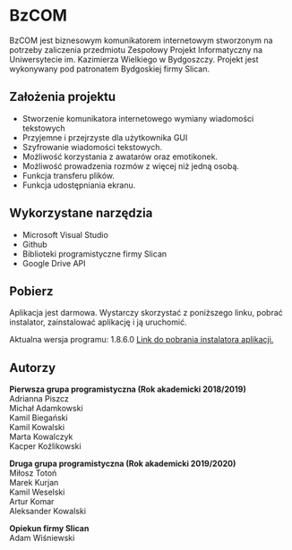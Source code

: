 # BzCOM

BzCOM jest biznesowym komunikatorem internetowym stworzonym na potrzeby zaliczenia przedmiotu Zespołowy Projekt Informatyczny na Uniwersytecie im. Kazimierza Wielkiego w Bydgoszczy. Projekt jest wykonywany pod patronatem Bydgoskiej firmy Slican.


## Założenia projektu

- Stworzenie komunikatora internetowego wymiany wiadomości tekstowych
- Przyjemne i przejrzyste dla użytkownika GUI
- Szyfrowanie wiadomości tekstowych.
- Możliwość korzystania z awatarów oraz emotikonek.
- Możliwość prowadzenia rozmów z więcej niż jedną osobą.
- Funkcja transferu plików.
- Funkcja udostępniania ekranu.

## Wykorzystane narzędzia

- Microsoft Visual Studio
- Github
- Biblioteki programistyczne firmy Slican
- Google Drive API

## Pobierz
Aplikacja jest darmowa. Wystarczy skorzystać z poniższego linku, pobrać instalator, zainstalować aplikację i ją uruchomić.  
  
  Aktualna wersja programu: 1.8.6.0 
  [Link do pobrania instalatora aplikacji.](https://drive.google.com/file/d/1A-QBTPFRs-otOKSgpC1k1sx9d-Q1BI44)

## Autorzy
**Pierwsza grupa programistyczna (Rok akademicki 2018/2019)**  
Adrianna Piszcz  
Michał Adamkowski  
Kamil Biegański  
Kamil Kowalski  
Marta Kowalczyk  
Kacper Koźlikowski  

**Druga grupa programistyczna (Rok akademicki 2019/2020)**  
Miłosz Totoń  
Marek Kurjan  
Kamil Weselski  
Artur Komar  
Aleksander Kowalski  

**Opiekun firmy Slican**  
Adam Wiśniewski
